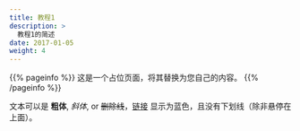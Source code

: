 ```yaml
---
title: 教程1
description: >
  教程1的简述
date: 2017-01-05
weight: 4
---
```


{{% pageinfo %}}
这是一个占位页面，将其替换为您自己的内容。
{{% /pageinfo %}}

文本可以是 **粗体**, _斜体_, or ~~删除线~~，[链接](https://gohugo.io) 显示为蓝色，且没有下划线（除非悬停在上面）。